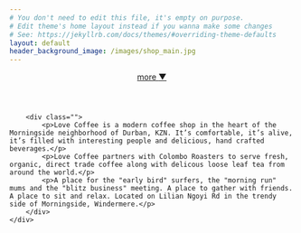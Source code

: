 ```yaml
---
# You don't need to edit this file, it's empty on purpose.
# Edit theme's home layout instead if you wanna make some changes
# See: https://jekyllrb.com/docs/themes/#overriding-theme-defaults
layout: default
header_background_image: /images/shop_main.jpg
---
```


<header style="background-image: url({{ page.header_background_image | relative_url }});">
	<div class="continue-below"><a href="#continue-below">more <span class="arrow">&#x25BC;</span></a></div>
</header>

<section id="continue-below">
	<div class="container">

		<div class="">
			<p>Love Coffee is a modern coffee shop in the heart of the Morningside neighborhood of Durban, KZN. It’s comfortable, it’s alive, it’s filled with interesting people and delicious, hand crafted beverages.</p>
			<p>Love Coffee partners with Colombo Roasters to serve fresh, organic, direct trade coffee along with delicous loose leaf tea from around the world.</p>
			<p>A place for the "early bird" surfers, the "morning run" mums and the "blitz business" meeting. A place to gather with friends. A place to sit and relax. Located on Lilian Ngoyi Rd in the trendy side of Morningside, Windermere.</p>
		</div>
	</div>
</section>

